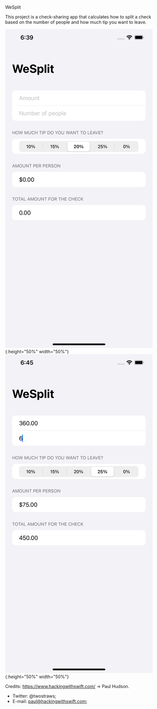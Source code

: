 WeSplit

This project is a check-sharing app that calculates how to split a check based on the number of people and how much tip you want to leave.

![Screenshot](https://github.com/danielgx11/100-Days-Of-SwiftUI-/blob/develop/WeSplit/Screenshots/weSplit.png){:height="50%" width="50%"}
![Screenshot](https://github.com/danielgx11/100-Days-Of-SwiftUI-/blob/develop/WeSplit/Screenshots/weSplitCalculator.png){:height="50%" width="50%"}

Credits: https://www.hackingwithswift.com/ -> Paul Hudson.

- Twitter: @twostraws; 
- E-mail: paul@hackingwithswift.com;
